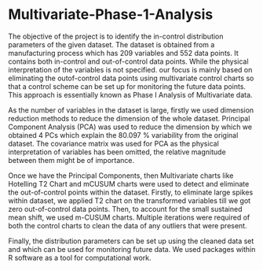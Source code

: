 # Multivariate-Phase-1-Analysis

The objective of the project is to identify the in-control distribution parameters of the given dataset. The dataset is obtained from a manufacturing process which has 209 variables and 552 data points. It contains both in-control and out-of-control data points. While the physical interpretation of the variables is not specified. our focus is mainly based on eliminating the outof-control data points using multivariate control charts so that a control scheme can be set up for monitoring the future data points. This approach is essentially known as Phase I Analysis of Multivariate data.

As the number of variables in the dataset is large, firstly we used dimension reduction methods to reduce the dimension of the whole dataset. Principal Component Analysis (PCA) was used to reduce the dimension by which we obtained 4 PCs which explain the 80.097 % variability from the original dataset. The covariance matrix was used for PCA as the physical interpretation of variables has been omitted, the relative magnitude between them might be of importance.

Once we have the Principal Components, then Multivariate charts like Hotelling T2 Chart and mCUSUM charts were used to detect and eliminate the out-of-control points within the dataset. Firstly, to eliminate large spikes within dataset, we applied T2 chart on the transformed variables till we got zero out-of-control data points. Then, to account for the small sustained mean shift, we used m-CUSUM charts. Multiple iterations were required of both the control charts to clean the data of any outliers that were present.

Finally, the distribution parameters can be set up using the cleaned data set and which can be used for monitoring future data. We used packages within R software as a tool for computational work.
